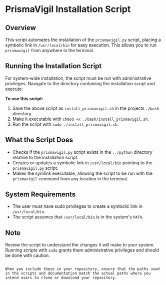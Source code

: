 

# PrismaVigil Installation Script

## Overview
This script automates the installation of the `prismavigil.py` script, placing a symbolic link in `/usr/local/bin` for easy execution. This allows you to run `prismavigil` from anywhere in the terminal.

## Running the Installation Script
For system-wide installation, the script must be run with administrative privileges. Navigate to the directory containing the installation script and execute:

**To use this script:**
1. Save the above script as `install_prismavigil.sh` in the projects `./bash` directory.
2. Make it executable with `chmod +x ./bash/install_prismavigil.sh`.
3. Run the script with `sudo ./install_prismavigil.sh`.

## What the Script Does
- Checks if the `prismavigil.py` script exists in the `../python` directory relative to the installation script.
- Creates or updates a symbolic link in `/usr/local/bin` pointing to the `prismavigil.py` script.
- Makes the symlink executable, allowing the script to be run with the `prismavigil` command from any location in the terminal.

## System Requirements
- The user must have sudo privileges to create a symbolic link in `/usr/local/bin`.
- The script assumes that `/usr/local/bin` is in the system's `PATH`.

## Note
Review the script to understand the changes it will make to your system. Running scripts with `sudo` grants them administrative privileges and should be done with caution.
```

When you include these in your repository, ensure that the paths used in the scripts and documentation match the actual paths where you intend users to clone or download your repository.